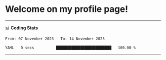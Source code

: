 # Welcome on my profile page!
<!-- print(("dralla"[::-1]+"s").capitalize()) -->

<!-- ---
👨🏻‍💻 **Busy With**
* Learning new Skills.
* Building small Projects.
* Being helpful. -->

---
📊 **Coding Stats**
<!--START_SECTION:waka-->

```txt
From: 07 November 2023 - To: 14 November 2023

YAML   0 secs          █████████████████████████   100.00 %
```

<!--END_SECTION:waka-->
---
